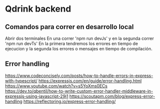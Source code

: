 # Qdrink backend

## Comandos para correr en desarrollo local
Abrir dos terminales
En una correr 'npm run devJs' y en la segunda correr 'npm run devTs'
En la primera tendremos los errores en tiempo de ejecucion y la segunda los errores o mensajes en tiempo de compilación.


## Error handling
https://www.codeconcisely.com/posts/how-to-handle-errors-in-express-with-typescript/
https://expressjs.com/en/guide/error-handling.html
https://www.youtube.com/watch?v=s5YoXms0ECs
https://dev.to/qbentil/how-to-write-custom-error-handler-middleware-in-expressjs-using-javascript-29j1
https://scoutapm.com/blog/express-error-handling
https://reflectoring.io/express-error-handling/